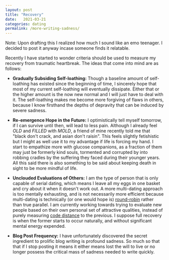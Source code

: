 ```yaml
---
layout: post
title: "Recovery"
date:   2021-03-21
categories: dating
permalink: /more-writing-sadness/
---
```


Note: Upon drafting this I realized how much I sound like an emo teenager.  I decided to post it anyway incase someone finds it relatable.

Recently I have started to wonder criteria should be used to measure my recovery from traumatic heartbreak.  The ideas that come into mind are as follows:

* **Gradually Subsiding Self-loathing:**  Though a baseline amount of self-loathing has existed since the beginning of time, I sincerely hope that most of my current self-loathing will eventually dissipate.  Either that or the higher amount is the now new normal and I will just have to deal with it.  The self-loathing makes me become more forgiving of flaws in others, because I know firsthand the depths of depravity that can be induced by severe sadness.

* **Re-emergence Hope in the Future:**  I optimistically tell myself tomorrow, if I can survive until then, will lead to less pain.  Although I already feel *OLD* and *FILLED* with *MOLD*, a friend of mine recently told me that \"black don't crack, and asian don't raisin\".  This feels slightly fetishistic but I might as well use it to my advantage if life is forcing my hand.  I start to empathize more with glucose companions, as a fraction of them may just be formerly kind souls, tormented and corrupted by into robbing cradles by the suffering they faced during their younger years.  All this said there is also something to be said about keeping death in sight to be more mindful of life.  

* **Unclouded Evaluations of Others:**  I am the type of person that is only capable of serial dating, which means I leave all my eggs in one basket and cry about it when it doesn\'t work out.   A more multi-dating approach is too mentally exhausting, and is not necessarily more efficient because multi-dating is technically (or one would hope is) [round-robin][1] rather than true parallel.  I am currently working towards trying to evaluate new people based on their own personal set of attractive qualities, instead of purely measuring [code distance][2] to the previous.  I suppose full recovery is when the former starts to occur naturally, and without significant mental energy expended. 

* **Blog Post Frequency:**  I have unfortunately discovered the secret ingredient to prolific blog writing is profound sadness.  So much so that that if I stop posting it means  it either means lost the will to live or no longer possess the critical mass of sadness needed to write quickly.


[1]: https://en.wikipedia.org/wiki/Round-robin_scheduling
[2]: https://en.wikipedia.org/wiki/Hamming_distance